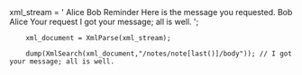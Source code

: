 <cfscript>
  xml_stream = '
			<?xml version="1.0" encoding="UTF-8"?>
			<notes>
				<note>
					<to>Alice</to>
					<from>Bob</from>
					<heading>Reminder</heading>
					<body>Here is the message you requested.</body>
				</note>
				<note>
					<to>Bob</to>
					<from>Alice</from>
					<heading>Your request</heading>
					<body>I got your message; all is well.</body>
				</note>
			</notes>';

		xml_document = XmlParse(xml_stream);

		dump(XmlSearch(xml_document,"/notes/note[last()]/body")); // I got your message; all is well.
</cfscript>
